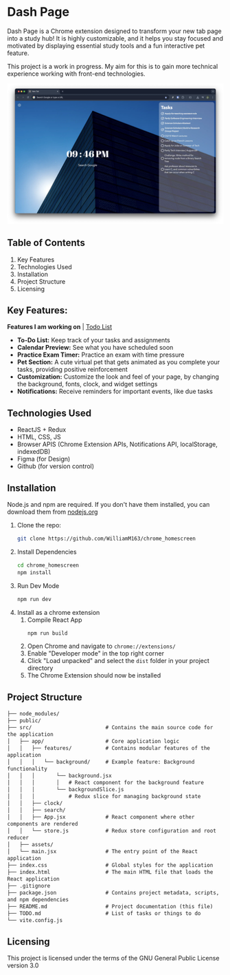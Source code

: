 # Dash Page
Dash Page is a Chrome extension designed to transform your new tab page into a study hub! It is highly customizable, and it helps you stay focused and motivated by displaying essential study tools and a fun interactive pet feature.

This project is a work in progress. My aim for this is to gain more technical experience working with front-end technologies.

![Screenshot](./chrome_homescreen.webp)

## Table of Contents
1. Key Features
2. Technologies Used
3. Installation
4. Project Structure
5. Licensing

## Key Features:
**Features I am working on** | [Todo List](./TODO.md)
- **To-Do List:** Keep track of your tasks and assignments
- **Calendar Preview:** See what you have scheduled soon
- **Practice Exam Timer:** Practice an exam with time pressure
- **Pet Section:** A cute virtual pet that gets animated as you complete your tasks, providing positive reinforcement
- **Customization:** Customize the look and feel of your page, by changing the background, fonts, clock, and widget settings
- **Notifications:** Receive reminders for important events, like due tasks

## Technologies Used
- ReactJS + Redux
- HTML, CSS, JS
- Browser APIS (Chrome Extension APIs, Notifications API, localStorage, indexedDB)
- Figma (for Design)
- Github (for version control)

## Installation
Node.js and npm are required. If you don't have them installed, you can download them from [nodejs.org](https://nodejs.org/en/download)

1) Clone the repo:
   ```bash
   git clone https://github.com/WilliamM163/chrome_homescreen
   ```
2) Install Dependencies
    ```bash
    cd chrome_homescreen
    npm install
    ```
3) Run Dev Mode
    ```bash
    npm run dev
    ```
4) Install as a chrome extension
   1) Compile React App
        ```bash
        npm run build
        ```
    2) Open Chrome and navigate to `chrome://extensions/`
    3) Enable "Developer mode" in the top right corner
    4) Click "Load unpacked" and select the `dist` folder in your project directory
    5) The Chrome Extension should now be installed

## Project Structure
```
├── node_modules/
├── public/                
├── src/                        # Contains the main source code for the application
│   ├── app/                    # Core application logic
│   │   ├── features/           # Contains modular features of the application
│   │   │   └── background/     # Example feature: Background functionality
│   │   │       └── background.jsx
│   │   │       │   # React component for the background feature
│   │   │       └── backgroundSlice.js
│   │   │           # Redux slice for managing background state
│   │   ├── clock/
│   │   ├── search/
│   │   ├── App.jsx             # React component where other components are rendered
│   │   └── store.js            # Redux store configuration and root reducer
│   ├── assets/                 
│   └── main.jsx                # The entry point of the React application
├── index.css                   # Global styles for the application
├── index.html                  # The main HTML file that loads the React application
├── .gitignore       
├── package.json                # Contains project metadata, scripts, and npm dependencies
├── README.md                   # Project documentation (this file)
├── TODO.md                     # List of tasks or things to do
└── vite.config.js
```

## Licensing
This project is licensed under the terms of the GNU General Public License version 3.0
